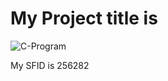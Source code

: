 # My Project title is
![C-Program](https://www.google.com/url?sa=i&url=https%3A%2F%2Fcontent.techgig.com%2Fc-programming-language-rises-amid-covid-19%2Farticleshow%2F75551416.cms&psig=AOvVaw1Nz4DASjgkv47Nraizah7j&ust=1617901220505000&source=images&cd=vfe&ved=0CAIQjRxqFwoTCIDH5u7N7O8CFQAAAAAdAAAAABAD) 

My SFID is 256282
